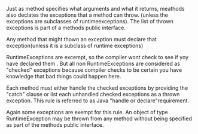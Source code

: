 Just as method specifies what arguments and what it returns, meathods also declates the exceptions that a method can throw.
(unless the exceptions are subclasses of runtimeexceptions). The list of thrown exceptions is part of a methods public interface.

Any method that might thown an exception must declare that exception(unless it is a subclass of runtime exceptions)

RuntimeExceptions are excempt, so the compiler wont check to see if yoy have declared them . But all non RuntimeExceptions are considered as "checked" exceptions because compiler checks to be certain you have knowledge that bad things could happen here.

Each method must either handle the checked exceptions by providing the "catch" clause or list each unhandled checked exceptions as a thrown exception. This rule is referred to as Java "handle or declare"requirement.

Again some exceptions are exempt for this rule. An object of type RuntimeException may be thrown from any method without being specified as part of the methods public interface.
